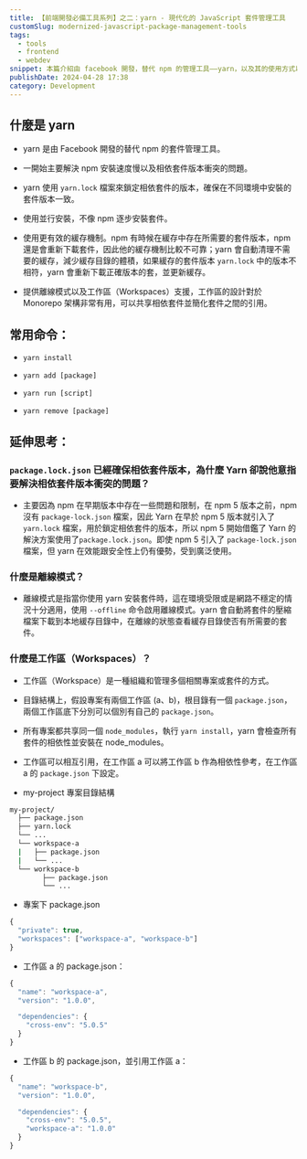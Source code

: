 ```yaml
---
title: 【前端開發必備工具系列】之二：yarn - 現代化的 JavaScript 套件管理工具
customSlug: modernized-javascript-package-management-tools
tags:
  - tools
  - frontend
  - webdev
snippet: 本篇介紹由 facebook 開發，替代 npm 的管理工具——yarn，以及其的使用方式以及其優點。
publishDate: 2024-04-28 17:38
category: Development
---
```


## 什麼是 yarn
- yarn 是由 Facebook 開發的替代 npm 的套件管理工具。

- 一開始主要解決 npm 安裝速度慢以及相依套件版本衝突的問題。

- yarn 使用 `yarn.lock` 檔案來鎖定相依套件的版本，確保在不同環境中安裝的套件版本一致。

- 使用並行安裝，不像 npm 逐步安裝套件。

- 使用更有效的緩存機制。npm 有時候在緩存中存在所需要的套件版本，npm 還是會重新下載套件，因此他的緩存機制比較不可靠；yarn 會自動清理不需要的緩存，減少緩存目錄的體積，如果緩存的套件版本 `yarn.lock` 中的版本不相符，yarn 會重新下載正確版本的套，並更新緩存。

- 提供離線模式以及工作區（Workspaces）支援，工作區的設計對於 Monorepo 架構非常有用，可以共享相依套件並簡化套件之間的引用。



## 常用命令：

- `yarn install`

- `yarn add [package]`

- `yarn run [script]`

- `yarn remove [package]`

## 延伸思考：

### `package.lock.json` 已經確保相依套件版本，為什麼 Yarn 卻說他意指要解決相依套件版本衝突的問題？

- 主要因為 npm 在早期版本中存在一些問題和限制，在 npm 5 版本之前，npm 沒有 `package-lock.json` 檔案，因此 Yarn 在早於 npm 5 版本就引入了 `yarn.lock` 檔案，用於鎖定相依套件的版本，所以 npm 5 開始借鑑了 Yarn 的解決方案使用了`package.lock.json`。即使 npm 5 引入了 `package-lock.json` 檔案，但 yarn 在效能跟安全性上仍有優勢，受到廣泛使用。

### 什麼是離線模式？

- 離線模式是指當你使用 yarn 安裝套件時，這在環境受限或是網路不穩定的情況十分適用，使用 `--offline` 命令啟用離線模式。yarn 會自動將套件的壓縮檔案下載到本地緩存目錄中，在離線的狀態查看緩存目錄使否有所需要的套件。

### 什麼是工作區（Workspaces）？

- 工作區（Workspace）是一種組織和管理多個相關專案或套件的方式。

- 目錄結構上，假設專案有兩個工作區 (a、b)，根目錄有一個 `package.json`，兩個工作區底下分別可以個別有自己的 `package.json`。

- 所有專案都共享同一個 `node_modules`，執行 `yarn install`，yarn 會檢查所有套件的相依性並安裝在 node_modules。

- 工作區可以相互引用，在工作區 a 可以將工作區 b 作為相依性參考，在工作區 a 的 `package.json` 下設定。

- my-project 專案目錄結構

```bash title="my-project"
my-project/
  ├── package.json
  ├── yarn.lock
  └── ...
  └── workspace-a
  |   ├── package.json
  |   └── ...
  └── workspace-b
        ├── package.json
        └── ...
```

- 專案下 package.json

```javascript title="package.json"
{
  "private": true,
  "workspaces": ["workspace-a", "workspace-b"]
}
```
- 工作區 a 的 package.json：

```javascript title="workspace-a/package.json"
{
  "name": "workspace-a",
  "version": "1.0.0",

  "dependencies": {
    "cross-env": "5.0.5"
  }
}
```
- 工作區 b 的 package.json，並引用工作區 a：

```javascript title="workspace-b/package.json"
{
  "name": "workspace-b",
  "version": "1.0.0",

  "dependencies": {
    "cross-env": "5.0.5",
    "workspace-a": "1.0.0"
  }
}
```
